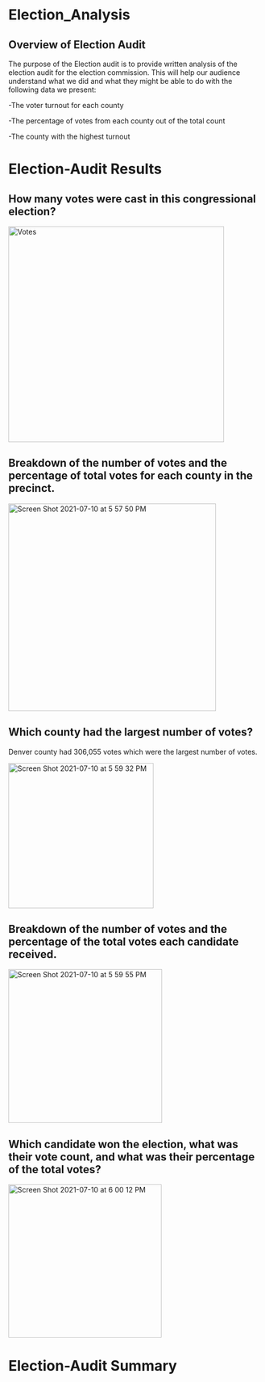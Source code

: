 # Election_Analysis

##  Overview of Election Audit
The purpose of the Election audit is to provide written analysis of the election audit for the election commission. This will help our audience understand what we did and what they might be able to do with the following data we present:

-The voter turnout for each county

-The percentage of votes from each county out of the total count

-The county with the highest turnout

# Election-Audit Results
## How many votes were cast in this congressional election?
<img width="428" alt="Votes" src="https://user-images.githubusercontent.com/85711507/125178208-3b440180-e1a8-11eb-8b4c-b16bfdc28db1.png">


## Breakdown of the number of votes and the percentage of total votes for each county in the precinct.
<img width="412" alt="Screen Shot 2021-07-10 at 5 57 50 PM" src="https://user-images.githubusercontent.com/85711507/125178217-5a429380-e1a8-11eb-899e-794a257afc0f.png">


## Which county had the largest number of votes?
Denver county had 306,055 votes which were the largest number of votes.

<img width="288" alt="Screen Shot 2021-07-10 at 5 59 32 PM" src="https://user-images.githubusercontent.com/85711507/125178247-970e8a80-e1a8-11eb-8e5c-d9f2556aa2da.png">


## Breakdown of the number of votes and the percentage of the total votes each candidate received.
<img width="305" alt="Screen Shot 2021-07-10 at 5 59 55 PM" src="https://user-images.githubusercontent.com/85711507/125178252-a392e300-e1a8-11eb-81a3-7438d1717b74.png">



## Which candidate won the election, what was their vote count, and what was their percentage of the total votes?

<img width="304" alt="Screen Shot 2021-07-10 at 6 00 12 PM" src="https://user-images.githubusercontent.com/85711507/125178258-ae4d7800-e1a8-11eb-89c1-0453b8b1b309.png">

# Election-Audit Summary

